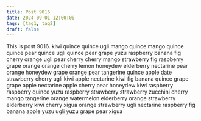 ```yaml
---
title: Post 9016
date: 2024-09-01 12:00:00
tags: [tag1, tag2]
draft: false
---
```

This is post 9016.
kiwi
quince
quince
ugli
mango
quince
mango
quince
quince
pear
quince
ugli
quince
pear
grape
yuzu
raspberry
banana
fig
cherry
orange
ugli
pear
cherry
cherry
mango
strawberry
fig
raspberry
grape
orange
orange
cherry
lemon
honeydew
elderberry
nectarine
pear
orange
honeydew
grape
orange
pear
tangerine
quince
apple
date
strawberry
cherry
ugli
kiwi
apple
nectarine
kiwi
fig
banana
quince
grape
grape
apple
nectarine
apple
cherry
pear
honeydew
kiwi
raspberry
raspberry
quince
yuzu
raspberry
strawberry
strawberry
zucchini
cherry
mango
tangerine
orange
watermelon
elderberry
orange
strawberry
elderberry
kiwi
cherry
xigua
orange
strawberry
ugli
nectarine
raspberry
fig
banana
apple
yuzu
ugli
yuzu
grape
pear
xigua
